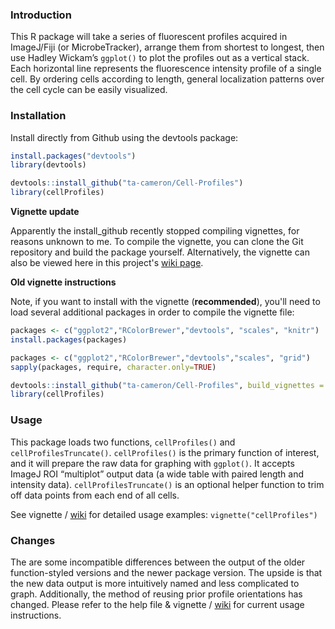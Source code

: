 ### Introduction

This R package will take a series of fluorescent profiles acquired in ImageJ/Fiji (or MicrobeTracker), arrange them from shortest to longest, then use Hadley Wickam’s `ggplot()` to plot the profiles out as a vertical stack. Each horizontal line represents the fluorescence intensity profile of a single cell. By ordering cells according to length, general localization patterns over the cell cycle can be easily visualized.

### Installation

Install directly from Github using the devtools package:
```R
install.packages("devtools")
library(devtools)

devtools::install_github("ta-cameron/Cell-Profiles")
library(cellProfiles)
```

**Vignette update**

Apparently the install_github recently stopped compiling vignettes, for reasons unknown to me. To compile the vignette, you can clone the Git repository and build the package yourself. Alternatively, the vignette can also be viewed here in this project's [wiki page](https://github.com/ta-cameron/Cell-Profiles/wiki/Vignette).  

**Old vignette instructions**

Note, if you want to install with the vignette (**recommended**), you'll need to load several additional packages in order to compile the vignette file:
```R
packages <- c("ggplot2","RColorBrewer","devtools", "scales", "knitr")
install.packages(packages)

packages <- c("ggplot2","RColorBrewer","devtools","scales", "grid")
sapply(packages, require, character.only=TRUE)

devtools::install_github("ta-cameron/Cell-Profiles", build_vignettes = TRUE)
library(cellProfiles)
```


### Usage

This package loads two functions, `cellProfiles()` and `cellProfilesTruncate()`. `cellProfiles()` is the primary function of interest, and it will prepare the raw data for graphing with `ggplot()`. It accepts ImageJ ROI “multiplot” output data (a wide table with paired length and intensity data). `cellProfilesTruncate()` is an optional helper function to trim off data points from each end of all cells. 

See vignette / [wiki](https://github.com/ta-cameron/Cell-Profiles/wiki/Vignette) for detailed usage examples: `vignette("cellProfiles")`

### Changes

The are some incompatible differences between the output of the older function-styled versions and the newer package version. The upside is that the new data output is more intuitively named and less complicated to graph. Additionally, the method of reusing prior profile orientations has changed. Please refer to the help file & vignette / [wiki](https://github.com/ta-cameron/Cell-Profiles/wiki/Vignette) for current usage instructions.

